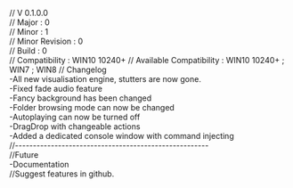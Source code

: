 // V 0.1.0.0<br>
// Major : 0<br>
// Minor : 1<br>
// Minor Revision : 0<br>
// Build : 0<br>
// Compatibility : WIN10 10240+
// Available Compatibility : WIN10 10240+ ; WIN7 ; WIN8
// Changelog<br>
-All new visualisation engine, stutters are now gone.<br>
-Fixed fade audio feature<br>
-Fancy background has been changed<br>
-Folder browsing mode can now be changed<br>
-Autoplaying can now be turned off<br>
-DragDrop with changeable actions<br>
-Added a dedicated console window with command injecting<br>
//------------------------------------------------------<br>
//Future<br>
-Documentation<br>
//Suggest features in github.<br>

